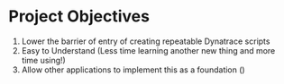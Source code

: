 # Project Objectives

1. Lower the barrier of entry of creating repeatable Dynatrace scripts
2. Easy to Understand (Less time learning another new thing and more time using!)
3. Allow other applications to implement this as a foundation ()